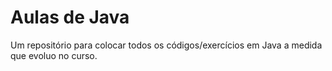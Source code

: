 # Aulas de Java
Um repositório para colocar todos os códigos/exercícios em Java a medida que evoluo no curso.
